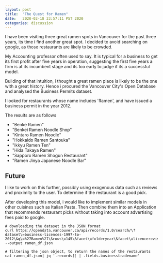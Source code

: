 ```yaml
---
layout: post
title:  "The Quest for Ramen"
date:   2020-02-18 23:57:11 PST 2020
categories: discussion
---
```


I have been visiting three great ramen spots in Vancouver for the past three years, its time i find another great spot.
I decided to avoid searching on google, as those restaurants are likely to be crowded.

My Accounting professor often used to say. It is typical for a business to get its first profit after five years in operation, 
suggesting the first five years a firm is at its incumbent stage and its too early to judge if its a successful model.

Building of that intuition, i thought a great ramen place is likely to be the one with a great history. Hence i procured the Vancouver City's Open 
Database and analysed the Business Permits dataset.

I looked for restaurants whose name includes 'Ramen', and have issued a business permit in the year 2012.

The results are as follows
* "Benke Ramen"
* "Benkei Ramen Noodle Shop"
* "Kintaro Ramen Noodle"
* "Hokkaido Ramen Santouka"
* "Ikkyu Ramen Ten"
* "Hida Takaya Ramen"
* "Sapporo Ramen Shogun Restaurant"
* "Ramen Jinya Japanese Noodle Bar"

## Future
I like to work on this further, possibly using exogenous data such as reviews and proximity to the user. To determine if the restaurant is a good pick.

After developing this model, i would like to implement similar models in other cuisines such as Italian Pasta. Then combine them into an Application that recommends restaurant picks without taking into account advertising fees paid to google. 

```Command
# downloading the dataset in the JSON format
curl https://opendata.vancouver.ca/api/records/1.0/search/\?dataset\=business-licences-1997-to-2012\&q\=%27Ramen%27\&rows\=145\&facet\=folderyear\&facet\=licencerevisionnumber\&facet\=status\&facet\=issueddate\&facet\=businesstype\&facet\=businesssubtype\&facet\=city\&facet\=province\&facet\=localarea\&refine.city\=Vancouver\&refine.folderyear\=12\&exclude.businesstype\=Wholesale+Dealer --output ramen_df.json

# filtering the json object, to return the names of the restaurants
cat ramen_df.json| jq '.records[] | .fields.businesstradename' 
```

  
